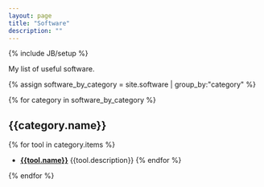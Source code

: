 ```yaml
---
layout: page
title: "Software"
description: ""
---
```

{% include JB/setup %}

My list of useful software.

{% assign software_by_category = site.software | group_by:"category" %}


{% for category in software_by_category %}

## {{category.name}}

  {% for tool in category.items %}
* **[{{tool.name}}]({{tool.link}})** {{tool.description}}
  {% endfor %}

{% endfor %}
